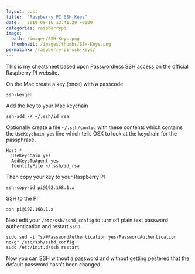 ```yaml
---
layout: post
title:  "Raspberry PI SSH Keys"
date:   2019-09-16 13:41:29 +0100
categories: raspberrypi
image:
  path: /images/SSH-Keys.png
  thumbnail: /images/thumbs/SSH-Keys.png
permalink: /raspberry-pi-ssh-keys/
---
```

This is my cheatsheet based upon [Passwordless SSH access](https://www.raspberrypi.org/documentation/remote-access/ssh/passwordless.md) on the official Raspberry PI website.

On the Mac create a key (once) with a passcode

    ssh-keygen

Add the key to your Mac keychain

    ssh-add -K ~/.ssh/id_rsa

Optionally create a file `~/.ssh/config` with these contents which contains the `UseKeychain yes` line which tells OSX to look at the keychain for the passphrase.

    Host *
      UseKeychain yes
      AddKeysToAgent yes
      IdentityFile ~/.ssh/id_rsa

Then copy your key to your Raspberry PI

    ssh-copy-id pi@192.168.1.x

SSH to the PI

    ssh pi@192.168.1.x

Next edit your `/etc/ssh/sshd_config` to turn off plain text password authentication and restart `sshd`.

    sudo sed -i "s/#PasswordAuthentication yes/PasswordAuthentication no/g" /etc/ssh/sshd_config
    sudo /etc/init.d/ssh restart

Now you can SSH without a password and without getting pestered that the default password hasn’t been changed.
